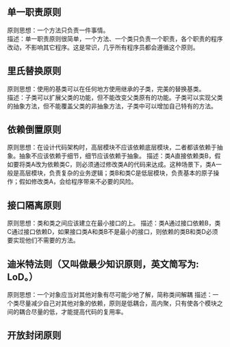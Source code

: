 ## 单一职责原则
原则思想：一个方法只负责一件事情。  
描述：单一职责原则很简单，一个方法、一个类只负责一个职责，各个职责的程序改动，不影响其它程序。这是常识，几乎所有程序员都会遵循这个原则。

## 里氏替换原则
原则思想：使用的基类可以在任何地方使用继承的子类，完美的替换基类。  
描述：子类可以扩展父类的功能，但不能改变父类原有的功能。子类可以实现父类的抽象方法，但不能覆盖父类的非抽象方法，子类中可以增加自己特有的方法。

## 依赖倒置原则
原则思想：在设计代码架构时，高层模块不应该依赖底层模块，二者都该依赖于抽象。抽象不应该依赖于细节，细节应该依赖于抽象。
描述：类A直接依赖类B，假如要将类A改为依赖类C，则必须通过修改类A的代码来达成。这种场景下，类A一般是高层模块，负责复杂的业务逻辑；类B和类C是低层模块，负责基本的原子操作；假如修改类A，会给程序带来不必要的风险。

## 接口隔离原则
原则思想：类和类之间应该建立在最小接口的上。
描述：类A通过接口依赖B，类C通过接口依赖D，如果接口类A和类B不是最小的接口，则依赖的类B和类D必须要实现他们不需要的方法。

## 迪米特法则（又叫做最少知识原则，英文简写为: LoD。）
原则思想：一个对象应当对其他对象有尽可能少地了解，简称类间解耦
描述：一个类尽量减少自己对其他对象的依赖，原则是低耦合，高内聚，只有使各个模块之间的耦合尽量的低，才能提高代码的复用率。

## 开放封闭原则
